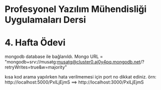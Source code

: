 # Profesyonel Yazılım Mühendisliği Uygulamaları Dersi
# 4. Hafta Ödevi

mongodb database ile bağlanıldı.
Mongo URL = "mongodb+srv://musatg:musatg@cluster0.aj0y4pq.mongodb.net/?retryWrites=true&w=majority"

kısa kod arama yapılırken hata verilmemesi için port no dikkat ediniz.
örn:
http://localhost:5000/PxlLjEjmS ==> http://localhost:3000/PxlLjEjmS

